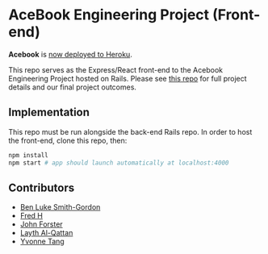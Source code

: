 # AceBook Engineering Project (Front-end)

**Acebook** is [now deployed to Heroku](http://acebook-frontend.herokuapp.com/).

This repo serves as the Express/React front-end to the Acebook Engineering Project hosted on Rails. Please see [this repo](https://github.com/archmagos/acebook-nice-team) for full project details and our final project outcomes.

## Implementation

This repo must be run alongside the back-end Rails repo. In order to host the front-end, clone this repo, then:

```bash
npm install
npm start # app should launch automatically at localhost:4000
```
## Contributors
* [Ben Luke Smith-Gordon](https://github.com/Ben-893)
* [Fred H](https://github.com/archmagos)
* [John Forster](https://github.com/JohnForster)
* [Layth Al-Qattan](https://github.com/laythq)
* [Yvonne Tang](https://github.com/YvCodeHong)
